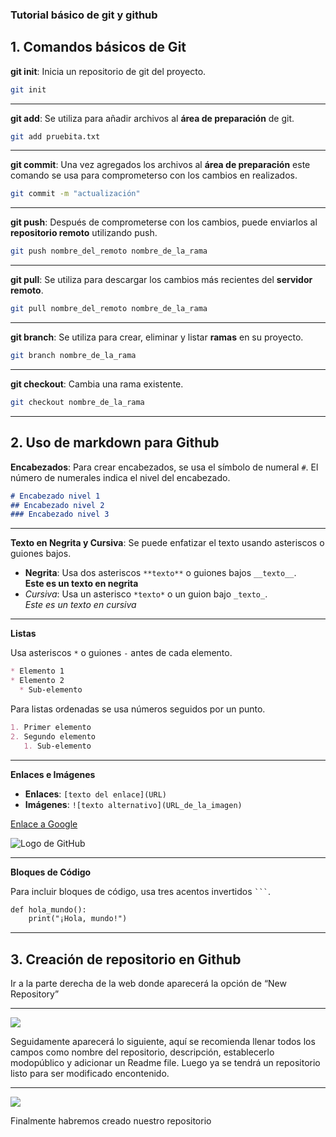 ### Tutorial básico de git y github

## 1. Comandos básicos de Git

**git init**: Inicia un repositorio de git del proyecto.
```bash
git init
```
---
**git add**: Se utiliza para añadir archivos al **área de preparación** de git.
```bash
git add pruebita.txt
```
---
**git commit**: Una vez agregados los archivos al **área de preparación** este comando se usa para comprometerso con los cambios en realizados.
```bash
git commit -m "actualización"
```
---
**git push**: Después de comprometerse con los cambios, puede enviarlos al **repositorio remoto** utilizando push.
```bash
git push nombre_del_remoto nombre_de_la_rama
```
---
**git pull**:  Se utiliza para descargar los cambios más recientes del **servidor remoto**.
```bash
git pull nombre_del_remoto nombre_de_la_rama
```
---
**git branch**: Se utiliza para crear, eliminar y listar **ramas** en su proyecto. 
```bash
git branch nombre_de_la_rama
```
---
**git checkout**: Cambia una rama existente.
```bash
git checkout nombre_de_la_rama
```
---
## 2. Uso de markdown para Github

**Encabezados**: Para crear encabezados, se usa el símbolo de numeral `#`. El número de numerales indica el nivel del encabezado.
```markdown
# Encabezado nivel 1
## Encabezado nivel 2
### Encabezado nivel 3
```
---
**Texto en Negrita y Cursiva**: Se puede enfatizar el texto usando asteriscos o guiones bajos.

- **Negrita**: Usa dos asteriscos `**texto**` o guiones bajos `__texto__`. <br>
  **Este es un texto en negrita**
- *Cursiva*: Usa un asterisco `*texto*` o un guion bajo `_texto_`. <br>
  *Este es un texto en cursiva*

---
**Listas**

Usa asteriscos `*` o guiones `-` antes de cada elemento.
```markdown
* Elemento 1
* Elemento 2
  * Sub-elemento
```

Para listas ordenadas se usa números seguidos por un punto.
```markdown
1. Primer elemento
2. Segundo elemento
   1. Sub-elemento
```
---
**Enlaces e Imágenes**

- **Enlaces**: `[texto del enlace](URL)`
- **Imágenes**: `![texto alternativo](URL_de_la_imagen)`


[Enlace a Google](https://www.google.com)

![Logo de GitHub](https://github.githubassets.com/images/modules/logos_page/GitHub-Mark.png)


---
**Bloques de Código**

Para incluir bloques de código, usa tres acentos invertidos ```` ``` ````.

```markdown
def hola_mundo():
    print("¡Hola, mundo!")
```
---
## 3. Creación de repositorio en Github

Ir a la parte derecha de la web donde aparecerá la opción de “New Repository” <br>

---
<image src="/Laboratorios/Laboratorio 1 - Git y Github/Christopher/tutorial_img1.png" > <br>

Seguidamente aparecerá lo siguiente, aquí se recomienda llenar todos los campos como nombre del repositorio, descripción, establecerlo modopúblico y adicionar un Readme file. Luego ya se tendrá un repositorio listo para ser modificado encontenido. <br>

---
<image src="/Laboratorios/Laboratorio 1 - Git y Github/Christopher/tutorial_img2.png" > <br>

Finalmente habremos creado nuestro repositorio

